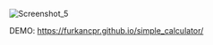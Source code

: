 ![Screenshot_5](https://github.com/user-attachments/assets/263fae5e-7495-4dbe-8702-06b69f0fe047)

DEMO: https://furkancpr.github.io/simple_calculator/

